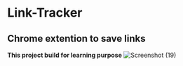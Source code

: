 # Link-Tracker
## Chrome extention to save links
**This project build for learning purpose**
![Screenshot (19)](https://user-images.githubusercontent.com/71097499/214741292-9bfc959d-658b-4e7f-8962-bb984c604aed.png)
